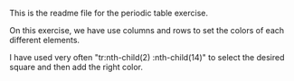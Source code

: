 This is the readme file for the periodic table exercise. 

On this exercise, we have use columns and rows to set the colors of each different elements.

I have used very often "tr:nth-child(2) :nth-child(14)" to select the desired square and then add the right color. 
